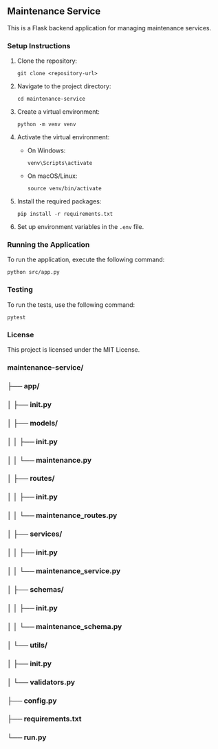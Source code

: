 ## Maintenance Service

This is a Flask backend application for managing maintenance services.

### Setup Instructions

1. Clone the repository:
   ```
   git clone <repository-url>
   ```

2. Navigate to the project directory:
   ```
   cd maintenance-service
   ```

3. Create a virtual environment:
   ```
   python -m venv venv
   ```

4. Activate the virtual environment:
   - On Windows:
     ```
     venv\Scripts\activate
     ```
   - On macOS/Linux:
     ```
     source venv/bin/activate
     ```

5. Install the required packages:
   ```
   pip install -r requirements.txt
   ```

6. Set up environment variables in the `.env` file.

### Running the Application

To run the application, execute the following command:
```
python src/app.py
```

### Testing

To run the tests, use the following command:
```
pytest
```

### License

This project is licensed under the MIT License.



### maintenance-service/
### ├── app/
### │   ├── __init__.py
### │   ├── models/
### │   │   ├── __init__.py
### │   │   └── maintenance.py
### │   ├── routes/
### │   │   ├── __init__.py
### │   │   └── maintenance_routes.py
### │   ├── services/
### │   │   ├── __init__.py
### │   │   └── maintenance_service.py
### │   ├── schemas/
### │   │   ├── __init__.py
### │   │   └── maintenance_schema.py
### │   └── utils/
### │       ├── __init__.py
### │       └── validators.py
### ├── config.py
### ├── requirements.txt
### └── run.py
